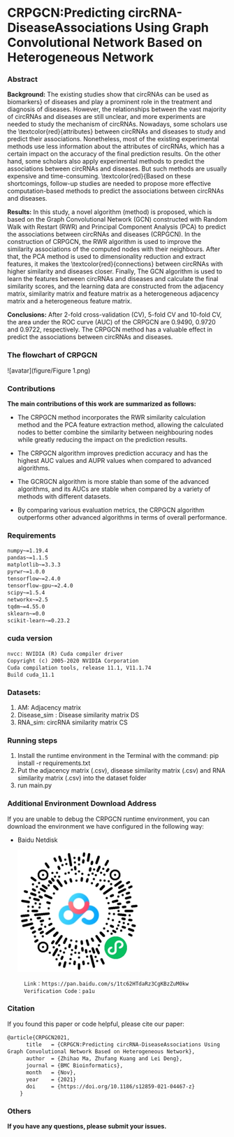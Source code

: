 # CRPGCN:Predicting circRNA-DiseaseAssociations Using Graph Convolutional Network Based on Heterogeneous Network

### Abstract
**Background:**
The existing studies show that circRNAs can be used as biomarkers} of diseases and play a prominent role in the treatment and diagnosis of diseases. However, the relationships between the vast majority of circRNAs and diseases are still unclear, and more experiments are needed to study the mechanism of circRNAs. Nowadays, some scholars use the \textcolor{red}{attributes} between circRNAs and diseases to study and predict their associations. Nonetheless, most of the existing experimental methods use less information about the attributes of circRNAs, which has a certain impact on the accuracy of the final prediction results. On the other hand, some scholars also apply experimental methods to predict the associations between circRNAs and diseases. But such methods are usually expensive and time-consuming. \textcolor{red}{Based on these shortcomings, follow-up studies are needed to propose more effective computation-based methods to predict the associations between circRNAs and diseases.

**Results:**
In this study, a novel algorithm (method) is proposed, which is based on the Graph Convolutional Network (GCN) constructed with Random Walk with Restart (RWR) and Principal Component Analysis (PCA) to predict the associations between circRNAs and diseases (CRPGCN). In the construction of CRPGCN, the RWR algorithm is used to improve the similarity associations of the computed nodes with their neighbours. After that, the PCA method is used to dimensionality reduction and extract features, it makes the \textcolor{red}{connections} between circRNAs with higher similarity and diseases closer. Finally, The GCN algorithm is used to learn the features between circRNAs and diseases and calculate the final similarity scores, and the learning data are constructed from the adjacency matrix, similarity matrix and feature matrix as a heterogeneous adjacency matrix and a heterogeneous feature matrix.

**Conclusions:**
After 2-fold cross-validation (CV), 5-fold CV and 10-fold CV, the area under the ROC curve (AUC) of the CRPGCN are 0.9490, 0.9720 and 0.9722, respectively. The CRPGCN method has a valuable effect in predict the associations between circRNAs and diseases.

### The flowchart of CRPGCN
![avatar](figure/Figure 1.png)

### Contributions
**The main contributions of this work are summarized as follows:**

- The CRPGCN method incorporates the RWR similarity calculation method and the PCA feature extraction method, allowing the calculated nodes to better combine the similarity between neighbouring nodes while greatly reducing the impact on the prediction results.
	
- The CRPGCN algorithm improves prediction accuracy and has the highest AUC values and AUPR values when compared to advanced algorithms.

- The GCRGCN algorithm is more stable than some of the advanced algorithms, and its AUCs are stable when compared by a variety of methods with different datasets.

- By comparing various evaluation metrics, the CRPGCN algorithm outperforms other advanced algorithms in terms of overall performance.

### Requirements
```
numpy~=1.19.4
pandas~=1.1.5
matplotlib~=3.3.3
pyrwr~=1.0.0
tensorflow~=2.4.0
tensorflow-gpu~=2.4.0
scipy~=1.5.4
networkx~=2.5
tqdm~=4.55.0
sklearn~=0.0
scikit-learn~=0.23.2
```
### cuda version
```
nvcc: NVIDIA (R) Cuda compiler driver
Copyright (c) 2005-2020 NVIDIA Corporation
Cuda compilation tools, release 11.1, V11.1.74
Build cuda_11.1
```
### Datasets:
1. AM: Adjacency matrix
2. Disease_sim : Disease similarity matrix DS
3. RNA_sim: circRNA similarity matrix CS

### Running steps
1. Install the runtime environment in the Terminal with the command: pip install -r requirements.txt
2. Put the adjacency matrix (.csv), disease similarity matrix (.csv) and RNA similarity matrix (.csv) into the dataset folder
3. run main.py

### Additional Environment Download Address
If you are unable to debug the CRPGCN runtime environment, you can download the environment we have configured in the following way:

- Baidu Netdisk

    ![avatar](figure/baidu.png)
    
        Link：https://pan.baidu.com/s/1tc62HTdaRz3CgKBzZuM0kw 
        Verification Code：pa1u
### Citation
If you found this paper or code helpful, please cite our paper:

    @article{CRPGCN2021,
          title   = {CRPGCN:Predicting circRNA-DiseaseAssociations Using Graph Convolutional Network Based on Heterogeneous Network},
          author  = {Zhihao Ma, Zhufang Kuang and Lei Deng}, 
          journal = {BMC Bioinformatics},
          month   = {Nov},
          year    = {2021}
          doi     = {https://doi.org/10.1186/s12859-021-04467-z}
        }

### Others
**If you have any questions, please submit your issues.**
